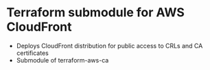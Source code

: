 # Terraform submodule for AWS CloudFront
* Deploys CloudFront distribution for public access to CRLs and CA certificates
* Submodule of terraform-aws-ca